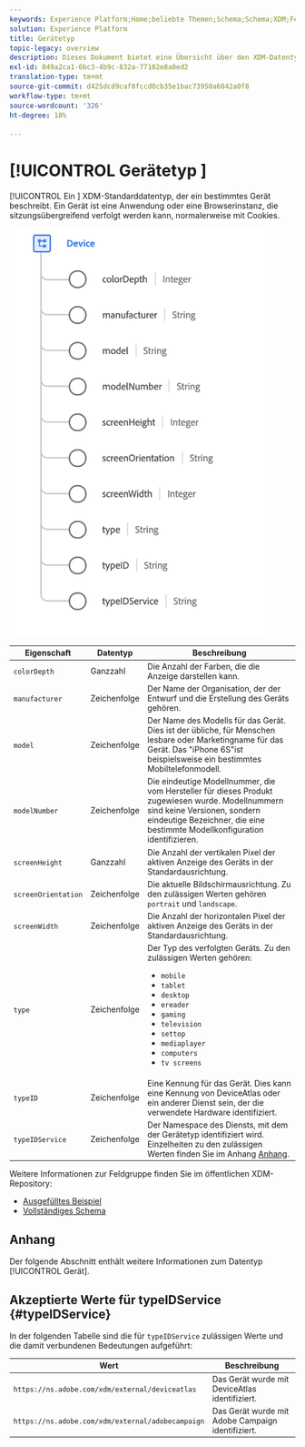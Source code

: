 ```yaml
---
keywords: Experience Platform;Home;beliebte Themen;Schema;Schema;XDM;Felder;Schemas;Schema;Gerät;Datentyp;Datentyp;Datentyp;
solution: Experience Platform
title: Gerätetyp
topic-legacy: overview
description: Dieses Dokument bietet eine Übersicht über den XDM-Datentyp des Geräts.
exl-id: 049a2ca1-6bc3-4b9c-832a-77102e8a0ed2
translation-type: tm+mt
source-git-commit: d425dcd9caf8fccd0cb35e1bac73950a6042a0f8
workflow-type: tm+mt
source-wordcount: '326'
ht-degree: 18%

---
```


# [!UICONTROL Gerätetyp ] 

[!UICONTROL Ein ] XDM-Standarddatentyp, der ein bestimmtes Gerät beschreibt. Ein Gerät ist eine Anwendung oder eine Browserinstanz, die sitzungsübergreifend verfolgt werden kann, normalerweise mit Cookies.

<img src="../images/data-types/device.png" width="450" /><br />

| Eigenschaft | Datentyp | Beschreibung |
| --- | --- | --- |
| `colorDepth` | Ganzzahl | Die Anzahl der Farben, die die Anzeige darstellen kann. |
| `manufacturer` | Zeichenfolge | Der Name der Organisation, der der Entwurf und die Erstellung des Geräts gehören. |
| `model` | Zeichenfolge | Der Name des Modells für das Gerät. Dies ist der übliche, für Menschen lesbare oder Marketingname für das Gerät. Das &quot;iPhone 6S&quot;ist beispielsweise ein bestimmtes Mobiltelefonmodell. |
| `modelNumber` | Zeichenfolge | Die eindeutige Modellnummer, die vom Hersteller für dieses Produkt zugewiesen wurde. Modellnummern sind keine Versionen, sondern eindeutige Bezeichner, die eine bestimmte Modellkonfiguration identifizieren. |
| `screenHeight` | Ganzzahl | Die Anzahl der vertikalen Pixel der aktiven Anzeige des Geräts in der Standardausrichtung. |
| `screenOrientation` | Zeichenfolge | Die aktuelle Bildschirmausrichtung. Zu den zulässigen Werten gehören `portrait` und `landscape`. |
| `screenWidth` | Zeichenfolge | Die Anzahl der horizontalen Pixel der aktiven Anzeige des Geräts in der Standardausrichtung. |
| `type` | Zeichenfolge | Der Typ des verfolgten Geräts. Zu den zulässigen Werten gehören: <ul><li>`mobile`</li><li>`tablet`</li><li>`desktop`</li><li>`ereader`</li><li>`gaming`</li><li>`television`</li><li>`settop`</li><li>`mediaplayer`</li><li>`computers`</li><li>`tv screens`</li></ul> |
| `typeID` | Zeichenfolge | Eine Kennung für das Gerät. Dies kann eine Kennung von DeviceAtlas oder ein anderer Dienst sein, der die verwendete Hardware identifiziert. |
| `typeIDService` | Zeichenfolge | Der Namespace des Diensts, mit dem der Gerätetyp identifiziert wird. Einzelheiten zu den zulässigen Werten finden Sie im Anhang [Anhang](#typeIDService). |

Weitere Informationen zur Feldgruppe finden Sie im öffentlichen XDM-Repository:

* [Ausgefülltes Beispiel](https://github.com/adobe/xdm/blob/master/components/datatypes/device.example.1.json)
* [Vollständiges Schema](https://github.com/adobe/xdm/blob/master/components/datatypes/device.schema.json)

## Anhang

Der folgende Abschnitt enthält weitere Informationen zum Datentyp [!UICONTROL Gerät].

## Akzeptierte Werte für typeIDService {#typeIDService}

In der folgenden Tabelle sind die für `typeIDService` zulässigen Werte und die damit verbundenen Bedeutungen aufgeführt:

| Wert | Beschreibung |
| --- | --- |
| `https://ns.adobe.com/xdm/external/deviceatlas` | Das Gerät wurde mit DeviceAtlas identifiziert. |
| `https://ns.adobe.com/xdm/external/adobecampaign` | Das Gerät wurde mit Adobe Campaign identifiziert. |
